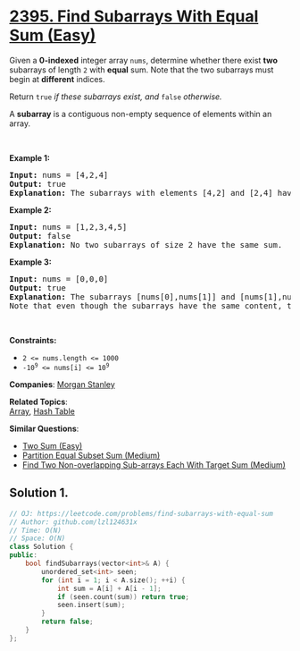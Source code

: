 # [2395. Find Subarrays With Equal Sum (Easy)](https://leetcode.com/problems/find-subarrays-with-equal-sum)

<p>Given a <strong>0-indexed</strong> integer array <code>nums</code>, determine whether there exist <strong>two</strong> subarrays of length <code>2</code> with <strong>equal</strong> sum. Note that the two subarrays must begin at <strong>different</strong> indices.</p>
<p>Return <code>true</code><em> if these subarrays exist, and </em><code>false</code><em> otherwise.</em></p>
<p>A <b>subarray</b> is a contiguous non-empty sequence of elements within an array.</p>
<p>&nbsp;</p>
<p><strong class="example">Example 1:</strong></p>
<pre><strong>Input:</strong> nums = [4,2,4]
<strong>Output:</strong> true
<strong>Explanation:</strong> The subarrays with elements [4,2] and [2,4] have the same sum of 6.
</pre>
<p><strong class="example">Example 2:</strong></p>
<pre><strong>Input:</strong> nums = [1,2,3,4,5]
<strong>Output:</strong> false
<strong>Explanation:</strong> No two subarrays of size 2 have the same sum.
</pre>
<p><strong class="example">Example 3:</strong></p>
<pre><strong>Input:</strong> nums = [0,0,0]
<strong>Output:</strong> true
<strong>Explanation:</strong> The subarrays [nums[0],nums[1]] and [nums[1],nums[2]] have the same sum of 0. 
Note that even though the subarrays have the same content, the two subarrays are considered different because they are in different positions in the original array.
</pre>
<p>&nbsp;</p>
<p><strong>Constraints:</strong></p>
<ul>
	<li><code>2 &lt;= nums.length &lt;= 1000</code></li>
	<li><code>-10<sup>9</sup> &lt;= nums[i] &lt;= 10<sup>9</sup></code></li>
</ul>

**Companies**:
[Morgan Stanley](https://leetcode.com/company/morgan-stanley)

**Related Topics**:  
[Array](https://leetcode.com/tag/array/), [Hash Table](https://leetcode.com/tag/hash-table/)

**Similar Questions**:
* [Two Sum (Easy)](https://leetcode.com/problems/two-sum/)
* [Partition Equal Subset Sum (Medium)](https://leetcode.com/problems/partition-equal-subset-sum/)
* [Find Two Non-overlapping Sub-arrays Each With Target Sum (Medium)](https://leetcode.com/problems/find-two-non-overlapping-sub-arrays-each-with-target-sum/)

## Solution 1.

```cpp
// OJ: https://leetcode.com/problems/find-subarrays-with-equal-sum
// Author: github.com/lzl124631x
// Time: O(N)
// Space: O(N)
class Solution {
public:
    bool findSubarrays(vector<int>& A) {
        unordered_set<int> seen;
        for (int i = 1; i < A.size(); ++i) {
            int sum = A[i] + A[i - 1];
            if (seen.count(sum)) return true;
            seen.insert(sum);
        }
        return false;
    }
};
```